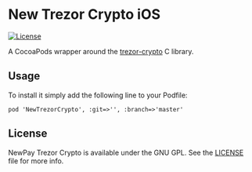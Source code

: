 # New Trezor Crypto iOS

[![License](https://img.shields.io/badge/license-GPL3-green.svg?style=flat)]()

A CocoaPods wrapper around the [trezor-crypto](https://github.com/trezor/trezor-crypto) C library.

## Usage

To install it simply add the following line to your Podfile:

```
pod 'NewTrezorCrypto', :git=>'', :branch=>'master'
```

## License

NewPay Trezor Crypto is available under the GNU GPL. See the [LICENSE](blob/master/LICENSE) file for more info.
